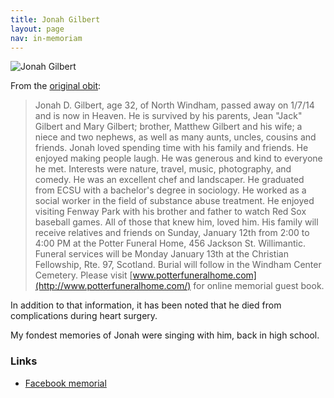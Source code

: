 ```yaml
---
title: Jonah Gilbert
layout: page
nav: in-memoriam
---
```


![Jonah Gilbert](/in-memoriam/jonah-gilbert/jonah-gilbert.jpg "Jonah Gilbert")

From the [original obit](http://potterfuneralhome.com/wp-content/plugins/funeralworks_obituary_plugin/ajax-obituary2.php?Counter=3481&mn=33):

> Jonah D. Gilbert, age 32, of North Windham, passed away on 1/7/14 and is now in Heaven.  He is survived by his parents, Jean "Jack" Gilbert and Mary Gilbert; brother, Matthew Gilbert and his wife; a niece and two nephews, as well as many aunts, uncles, cousins and friends.  Jonah loved spending time with his family and friends.  He enjoyed making people laugh.  He was generous and kind to everyone he met.  Interests were nature, travel, music, photography, and comedy.  He was an excellent chef and landscaper.  He graduated from ECSU with a bachelor's degree in sociology.  He worked as a social worker in the field of substance abuse treatment.  He enjoyed visiting Fenway Park with his brother and father to watch Red Sox baseball games.  All of those that knew him, loved him. His family will receive relatives and friends on Sunday, January 12th from 2:00 to 4:00 PM at the Potter Funeral Home, 456 Jackson St. Willimantic. Funeral services will be Monday January 13th at the Christian Fellowship, Rte. 97, Scotland. Burial will follow in the Windham Center Cemetery. Please visit [www.potterfuneralhome.com](http://www.potterfuneralhome.com/) for online memorial guest book. 

In addition to that information, it has been noted that he died from
complications during heart surgery.

My fondest memories of Jonah were singing with him, back in high school.

### Links 

* [Facebook memorial](https://www.facebook.com/jgilbert81)

